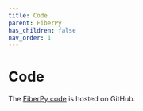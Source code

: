 ```yaml
---
title: Code
parent: FiberPy
has_children: false
nav_order: 1
---
```


# Code

The [FiberPy code](http://github.com/Campbell-Muscle-Lab/FiberSim/tree/master/code/FiberPy) is hosted on GitHub.

